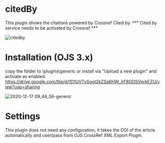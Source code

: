 # citedBy
This plugin shows the citations powered by Crossref Cited by.
*** Cited by service needs to be activated by Crossref ***

![citedby](https://user-images.githubusercontent.com/23083888/102489512-5274a380-404c-11eb-9c40-50f8965981c8.png)

# Installation (OJS 3.x)
copy the folder to \plugins\generic or install via "Upload a new plugin" and activate as enabled.
https://drive.google.com/file/d/1D1UVTvSgot2kZSa6HW_hT8GDSVnrkEZU/view?usp=sharing

![2020-12-17 09_44_56-generic](https://user-images.githubusercontent.com/23083888/102489664-8d76d700-404c-11eb-93ce-2e0721f5ea3e.png)
# Settings
This plugin does not need any configuration, it takes the DOI of the article automatically and user/pass from OJS CrossRef XML Export Plugin.


